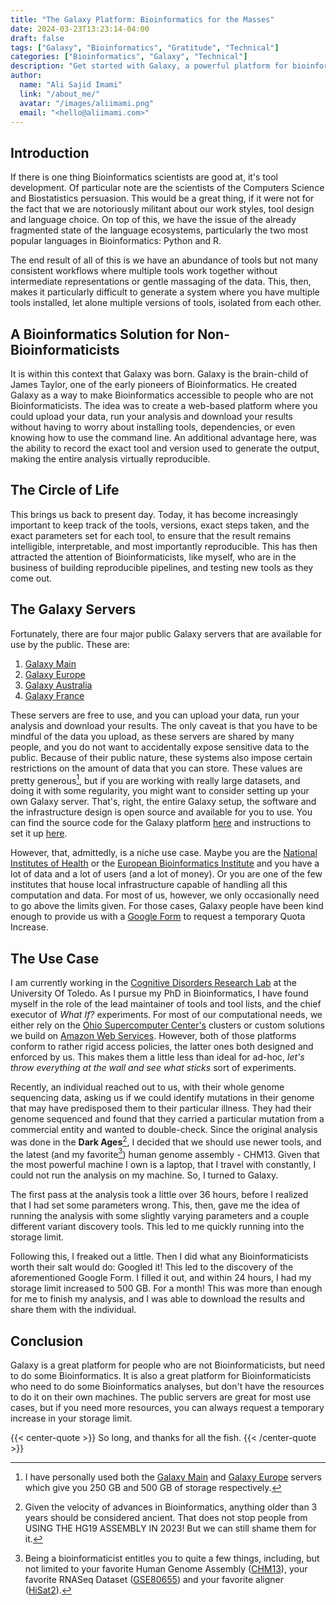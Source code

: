 ```yaml
---
title: "The Galaxy Platform: Bioinformatics for the Masses"
date: 2024-03-23T13:23:14-04:00
draft: false
tags: ["Galaxy", "Bioinformatics", "Gratitude", "Technical"]
categories: ["Bioinformatics", "Galaxy", "Technical"]
description: "Get started with Galaxy, a powerful platform for bioinformatics analysis that offers public servers, temporary storage increases, and more - perfect for researchers and scientists on the go."
author:
  name: "Ali Sajid Imami"
  link: "/about_me/"
  avatar: "/images/aliimami.png"
  email: "<hello@aliimami.com>"
---
```


## Introduction

If there is one thing Bioinformatics scientists are good at, it's tool development. Of particular note are the scientists of the Computers Science and Biostatistics persuasion. This would be a great thing, if it were not for the fact that we are notoriously militant about our work styles, tool design and language choice. On top of this, we have the issue of the already fragmented state of the language ecosystems, particularly the two most popular languages in Bioinformatics: Python and R.

The end result of all of this is we have an abundance of tools but not many consistent workflows where multiple tools work together without intermediate representations or gentle massaging of the data. This, then, makes it particularly difficult to generate a system where you have multiple tools installed, let alone multiple versions of tools, isolated from each other.

## A Bioinformatics Solution for Non-Bioinformaticists

It is within this context that Galaxy was born. Galaxy is the brain-child of James Taylor, one of the early pioneers of Bioinformatics. He created Galaxy as a way to make Bioinformatics accessible to people who are not Bioinformaticists. The idea was to create a web-based platform where you could upload your data, run your analysis and download your results without having to worry about installing tools, dependencies, or even knowing how to use the command line. An additional advantage here, was the ability to record the exact tool and version used to generate the output, making the entire analysis virtually reproducible.

## The Circle of Life

This brings us back to present day. Today, it has become increasingly important to keep track of the tools, versions, exact steps taken, and the exact parameters set for each tool, to ensure that the result remains intelligible, interpretable, and most importantly reproducible. This has then attracted the attention of Bioinformaticists, like myself, who are in the business of building reproducible pipelines, and testing new tools as they come out.

## The Galaxy Servers

Fortunately, there are four major public Galaxy servers that are available for use by the public. These are:

1. [Galaxy Main](https://usegalaxy.org)
2. [Galaxy Europe](https://usegalaxy.eu)
3. [Galaxy Australia](https://usegalaxy.org.au)
4. [Galaxy France](https://usegalaxy.fr)

These servers are free to use, and you can upload your data, run your analysis and download your results. The only caveat is that you have to be mindful of the data you upload, as these servers are shared by many people, and you do not want to accidentally expose sensitive data to the public. Because of their public nature, these systems also impose certain restrictions on the amount of data that you can store. These values are pretty generous[^1], but if you are working with really large datasets, and doing it with some regularity, you might want to consider setting up your own Galaxy server. That's, right, the entire Galaxy setup, the software and the infrastructure design is open source and available for you to use. You can find the source code for the Galaxy platform [here](https://github.com/galaxyproject/galaxy) and instructions to set it up [here](https://galaxyproject.org/admin/get-galaxy/).

However, that, admittedly, is a niche use case. Maybe you are the [National Institutes of Health](https://www.nih.gov) or the [European Bioinformatics Institute](https://www.ebi.ac.uk) and you have a lot of data and a lot of users (and a lot of money). Or you are one of the few institutes that house local infrastructure capable of handling all this computation and data. For most of us, however, we only occasionally need to go above the limits given. For those cases, Galaxy people have been kind enough to provide us with a [Google Form](https://docs.google.com/forms/d/e/1FAIpQLSf9w2MOS6KOlu9XdhRSDqWnCDkzoVBqHJ3zH_My4p8D8ZgkIQ/viewform) to request a temporary Quota Increase.

## The Use Case

I am currently working in the [Cognitive Disorders Research Lab](https://cdrl-ut.org) at the University Of Toledo. As I pursue my PhD in Bioinformatics, I have found myself in the role of the lead maintainer of tools and tool lists, and the chief executor of _What If?_ experiments. For most of our computational needs, we either rely on the [Ohio Supercomputer Center's](https://www.osc.edu) clusters or custom solutions we build on [Amazon Web Services](https://aws.amazon.com). However, both of those platforms conform to rather rigid access policies, the latter ones both designed and enforced by us. This makes them a little less than ideal for ad-hoc, _let's throw everything at the wall and see what sticks_ sort of experiments.

Recently, an individual reached out to us, with their whole genome sequencing data, asking us if we could identify mutations in their genome that may have predisposed them to their particular illness. They had their genome sequenced and found that they carried a particular mutation from a commercial entity and wanted to double-check. Since the original analysis was done in the **Dark Ages**[^2], I decided that we should use newer tools, and the latest (and my favorite[^3]) human genome assembly - CHM13. Given that the most powerful machine I own is a laptop, that I travel with constantly, I could not run the analysis on my machine. So, I turned to Galaxy.

The first pass at the analysis took a little over 36 hours, before I realized that I had set some parameters wrong. This, then, gave me the idea of running the analysis with some slightly varying parameters and a couple different variant discovery tools. This led to me quickly running into the storage limit.

Following this, I freaked out a little. Then I did what any Bioinformaticists worth their salt would do: Googled it! This led to the discovery of the aforementioned Google Form. I filled it out, and within 24 hours, I had my storage limit increased to 500 GB. For a month! This was more than enough for me to finish my analysis, and I was able to download the results and share them with the individual.

## Conclusion

Galaxy is a great platform for people who are not Bioinformaticists, but need to do some Bioinformatics. It is also a great platform for Bioinformaticists who need to do some Bioinformatics analyses, but don't have the resources to do it on their own machines. The public servers are great for most use cases, but if you need more resources, you can always request a temporary increase in your storage limit.

{{< center-quote >}}
So long, and thanks for all the fish.
{{< /center-quote >}}

[^1]: I have personally used both the [Galaxy Main](https://usegalaxy.org) and [Galaxy Europe](https://usegalaxy.eu) servers which give you 250 GB and 500 GB of storage respectively.

[^2]: Given the velocity of advances in Bioinformatics, anything older than 3 years should be considered ancient. That does not stop people from USING THE HG19 ASSEMBLY IN 2023! But we can still shame them for it.

[^3]: Being a bioinformaticist entitles you to quite a few things, including, but not limited to your favorite Human Genome Assembly ([CHM13](https://www.ncbi.nlm.nih.gov/datasets/genome/GCF_009914755.1/)), your favorite RNASeq Dataset ([GSE80655](https://www.ncbi.nlm.nih.gov/geo/query/acc.cgi?acc=GSE80655)) and your favorite aligner ([HiSat2](https://daehwankimlab.github.io/hisat2/)).

